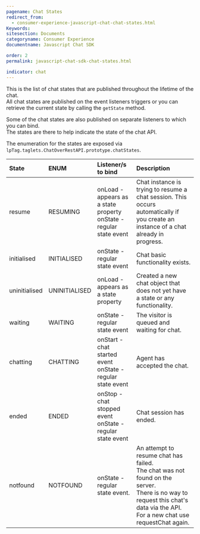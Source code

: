 ```yaml
---
pagename: Chat States
redirect_from:
  - consumer-experience-javascript-chat-chat-states.html
Keywords:
sitesection: Documents
categoryname: Consumer Experience
documentname: Javascript Chat SDK

order: 2
permalink: javascript-chat-sdk-chat-states.html

indicator: chat
---
```


This is the list of chat states that are published throughout the lifetime of the chat.  
All chat states are published on the event listeners triggers or you can retrieve the current state by calling the `getState` method. 

Some of the chat states are also published on separate listeners to which you can bind.  
The states are there to help indicate the state of the chat API.  
 
The enumeration for the states are exposed via `lpTag.taglets.ChatOverRestAPI.prototype.chatStates`.

| State	| ENUM	| Listener/s to bind	| Description |
| :--- | :--- | :--- | :--- |
| resume	| RESUMING	| onLoad - appears as a state property <br> onState - regular state event	| Chat instance is trying to resume a chat session. This occurs automatically if you create an instance of a chat already in progress. |
| initialised |	INITIALISED |	onState - regular state event	| Chat basic functionality exists. |
| uninitialised	| UNINITIALISED	| onLoad - appears as a state property |	Created a new chat object that does not yet have a state or any functionality. |
| waiting |	WAITING	| onState - regular state event	| The visitor is queued and waiting for chat. |
| chatting	| CHATTING	| onStart - chat started event <br> onState - regular state event | Agent has accepted the chat. |
| ended	| ENDED | onStop - chat stopped event <br> onState - regular state event | Chat session has ended. |
| notfound	| NOTFOUND	| onState - regular state event.| An attempt to resume chat has failed. <br> The chat was not found on the server. <br> There is no way to request this chat's data via the API. <br> For a new chat use requestChat again. |

